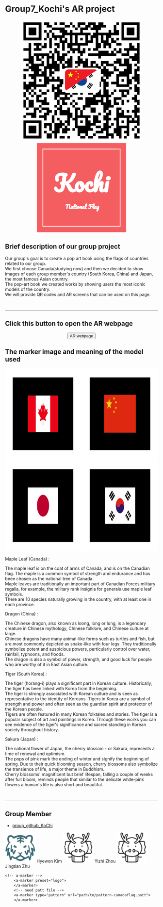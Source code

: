 <html lang="en">
    <head>
        <meta charset="utf-8">
        <meta content="width=device-width, initial-scale=1.0" name="viewport">
        <!-- CSS,JS link here -->
        <link rel="stylesheet" href="../group_page/page_css.css" title="style" type="text/css"/>
        <script src="" type="module"></script>
        <title>
            Group7_Kochi's AR project
        </title>
    </head>
    <body>
        <h1>Group7_Kochi's AR project</h1>
     <!-- need img change -->
     <div style="text-align:center">
        <img src="../group_page/data/QRcode_Edited.png" alt="QR_code" width="400px" height="400"></br>
        <img src="../group_page/icon/KoChi.png" alt="qr-code" width="300px" height="300px">
    </div>
    <h2>Brief description of our group project</h2>
    <p>
        Our group's goal is to create a pop art book using the flags of countries related to our group. </br>
        We first choose Canada(studying now) and then we decided to show images of each group member's country (South Korea, China) and Japan, the most famous Asian country.</br>
        The pop-art book we created works by showing users the most iconic models of the country. </br> 
        We will provide QR codes and AR screens that can be used on this page.
    </p>
   </body>

   </br>
   <hr>

   <!-- AR page -->
   <body>
       <h2>Click this button to open the AR webpage</h2>
       <!-- onclick="openTab('file_link')" -->
       <div style="text-align:center">
         <button id="AR" onclick="openTab('ar.html')" type="button"> AR webpage</button>
       </div>
        <!-- marker img -->
    <h2> The marker image and meaning of the model used </h2>
    <img class="LOGO" height="300px" src="../group_page/data/pattern-canadaflag.png" width="250px" height="200px"/>
    <img class="LOGO" height="300px" src="../group_page/data/pattern-china.png" width="250px" height="200px"/>
    <img class="LOGO" height="300px" src="../group_page/data/pattern-japan.png" width="250px" height="200px"/>
    <img class="LOGO" height="300px" src="../group_page/data/pattern-southkorea.png" width="250px" height="200px"/>
    <p><a class= "a1"> Maple Leaf (Canada) : </a> </br>  
    <p class="p1">
    The maple leaf is on the coat of arms of Canada, and is on the Canadian flag. The maple is a common symbol of strength and endurance and has been chosen as the national tree of Canada. </br>
    Maple leaves are traditionally an important part of Canadian Forces military regalia, for example, the military rank insignia for generals use maple leaf symbols.</br> 
    There are 10 species naturally growing in the country, with at least one in each province.</p>
    <p><a class="a1"> Dragon (China) : </a> </br>
    <p class="p1">
    The Chinese dragon, also known as loong, long or lung, is a legendary creature in Chinese mythology, Chinese folklore, and Chinese culture at large.</br> 
    Chinese dragons have many animal-like forms such as turtles and fish, but are most commonly depicted as snake-like with four legs. They traditionally symbolize potent and auspicious powers, particularly control over water, rainfall, typhoons, and floods.</br> 
    The dragon is also a symbol of power, strength, and good luck for people who are worthy of it in East Asian culture.</p>
    <p><a class="a1"> Tiger (South Korea) : </a> </br>
    <p class="p1">
    The tiger (horang-i) plays a significant part in Korean culture. Historically, the tiger has been linked with Korea from the beginning.</br> 
    The tiger is strongly associated with Korean culture and is seen as representative to the identity of Koreans. Tigers in Korea are a symbol of strength and power and often seen as the guardian spirit and protector of the Korean people.</br> 
    Tigers are often featured in many Korean folktales and stories. The tiger is a popular subject of art and paintings in Korea. Through these works you can see evidence of the tiger's significance and sacred standing in Korean society throughout history.</p>
    <p><a class="a1"> Sakura (Japan) : </a> </br>
    <p class="p1">
    The national flower of Japan, the cherry blossom - or Sakura, represents a time of renewal and optimism. </br>
    The pops of pink mark the ending of winter and signify the beginning of spring. Due to their quick blooming season, cherry blossoms also symbolize the transience of life, a major theme in Buddhism. </br>
    Cherry blossoms' magnificent but brief lifespan, falling a couple of weeks after full bloom, reminds people that similar to the delicate white-pink flowers a human's life is also short and beautiful.</p>
</br>
 <hr>

   <!-- group member -->
<body>
   <h2> Group Member </h2>
   <!-- Group_github_link -->
   <nav>
    <ul>
        <li><a href="https://github.com/robots-make-art-too/Group7_Kochi" target="main_area">group_github_KoChi</a></li>
    </ul>
   </nav>

   <!-- member info-->
   <div style="text-align:left">
   <a class="member">
       <!-- https://icons8.com/icon/hWh045qJVSsV/animal -->
       <img src="../group_page/icon/icons8-animal-91.png" alt="icon" height="100px" width="100px">
       Hyewon Kim
   </a>
   
   <a class="member">
       <!-- https://icons8.com/icon/fzYmYHMhXCQF/dragon -->
       <img src="../group_page/icon/icons8-dragon-64.png" alt="icon" height="100px" width="100px">
        Yizhi Zhou
   </a>

   <a class="member">
       <img src="../group_page/icon/icons8-dragon-64.png" alt="icon" height="100px" width="100px">
       Jingtian Zhu
   </a>
   
   <!-- Members who did not participate in the Phase 2 and 3 group work
   <a class="member">
       <img src="../group_page/icon/icons8-animal-91.png" alt="icon" height="100px" width="100px">
       Hoyoung Kim
   </a>
   -->
</div>
</body>

   <!-- button script -->
   <script>
    function openTab(url) {
        const link = document.createElement('a');
        link.href = url;
        link.target = '_blank';
        document.body.appendChild(link);
        link.click();
        link.remove();
    }
    </script>
    
    <!-- a-marker -->
        <a-marker preset="logo">
        </a-marker>
        <!-- need patt file -->
        <a-marker type="pattern" url="path/to/pattern-canadaflag.patt">
        </a-marker>

</body>
</html>